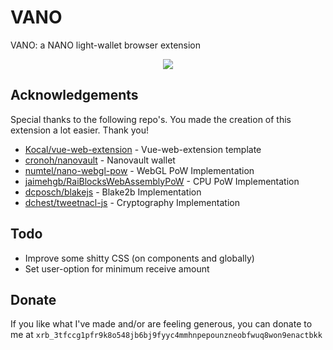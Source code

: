 # VANO

VANO: a NANO light-wallet browser extension

<p align="center">
  <img  src="https://github.com/marekhoeven/VANO/blob/master/dashboard.png">
</p>

## Acknowledgements

Special thanks to the following repo's. You made the creation of this extension a lot easier. Thank you!

- [Kocal/vue-web-extension](https://github.com/Kocal/vue-web-extension) - Vue-web-extension template
- [cronoh/nanovault](https://github.com/cronoh/nanovault) - Nanovault wallet
- [numtel/nano-webgl-pow](https://github.com/numtel/nano-webgl-pow) - WebGL PoW Implementation
- [jaimehgb/RaiBlocksWebAssemblyPoW](https://github.com/jaimehgb/RaiBlocksWebAssemblyPoW) - CPU PoW Implementation
- [dcposch/blakejs](https://github.com/dcposch/blakejs) - Blake2b Implementation
- [dchest/tweetnacl-js](https://github.com/dchest/tweetnacl-js) - Cryptography Implementation

## Todo

- Improve some shitty CSS (on components and globally)
- Set user-option for minimum receive amount

## Donate

If you like what I've made and/or are feeling generous, you can donate to me at
`xrb_3tfccg1pfr9k8o548jb6bj9fyyc4mmhnpepounzneobfwuq8won9enactbkk`
